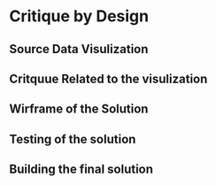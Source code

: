 
# Critique by Design

## Source Data Visulization

## Critquue Related to the visulization

## Wirframe of the Solution

## Testing of the solution

## Building the final solution 
